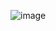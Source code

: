 ![image](https://user-images.githubusercontent.com/39949713/136175398-2a229783-52cb-4a06-9775-ffb3baac2b6b.png)
